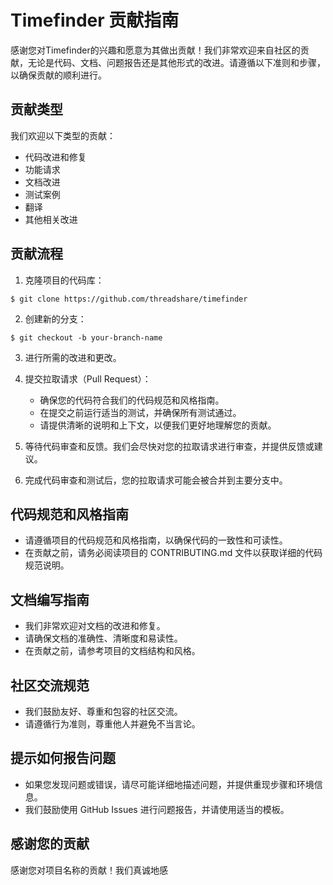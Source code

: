 # Timefinder 贡献指南

感谢您对Timefinder的兴趣和愿意为其做出贡献！我们非常欢迎来自社区的贡献，无论是代码、文档、问题报告还是其他形式的改进。请遵循以下准则和步骤，以确保贡献的顺利进行。

## 贡献类型

我们欢迎以下类型的贡献：

- 代码改进和修复
- 功能请求
- 文档改进
- 测试案例
- 翻译
- 其他相关改进

## 贡献流程

1. 克隆项目的代码库：
```
$ git clone https://github.com/threadshare/timefinder
```

2. 创建新的分支：
```
$ git checkout -b your-branch-name
```

3. 进行所需的改进和更改。

4. 提交拉取请求（Pull Request）：

   - 确保您的代码符合我们的代码规范和风格指南。
   - 在提交之前运行适当的测试，并确保所有测试通过。
   - 请提供清晰的说明和上下文，以便我们更好地理解您的贡献。

5. 等待代码审查和反馈。我们会尽快对您的拉取请求进行审查，并提供反馈或建议。

6. 完成代码审查和测试后，您的拉取请求可能会被合并到主要分支中。

## 代码规范和风格指南

- 请遵循项目的代码规范和风格指南，以确保代码的一致性和可读性。
- 在贡献之前，请务必阅读项目的 CONTRIBUTING.md 文件以获取详细的代码规范说明。

## 文档编写指南

- 我们非常欢迎对文档的改进和修复。
- 请确保文档的准确性、清晰度和易读性。
- 在贡献之前，请参考项目的文档结构和风格。

## 社区交流规范

- 我们鼓励友好、尊重和包容的社区交流。
- 请遵循行为准则，尊重他人并避免不当言论。

## 提示如何报告问题

- 如果您发现问题或错误，请尽可能详细地描述问题，并提供重现步骤和环境信息。
- 我们鼓励使用 GitHub Issues 进行问题报告，并请使用适当的模板。

## 感谢您的贡献

感谢您对项目名称的贡献！我们真诚地感
